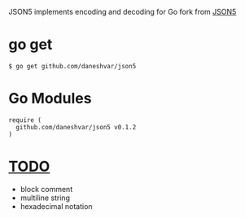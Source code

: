 JSON5 implements encoding and decoding for Go fork from [JSON5](https://github.com/aseemk/json5)

# go get
```
$ go get github.com/daneshvar/json5
```

# Go Modules
```
require (
  github.com/daneshvar/json5 v0.1.2
)
```

# [TODO](https://github.com/aseemk/json5)
- block comment
- multiline string
- hexadecimal notation
